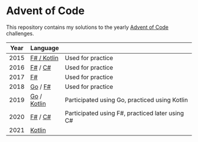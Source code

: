 # Advent of Code

This repository contains my solutions to the yearly [Advent of Code](https://adventofcode.com) challenges.

| Year | Language                              |                                                 |
| ---- | ------------------------------------- | ----------------------------------------------- |
| 2015 | [F# / Kotlin](2015)                   | Used for practice                               |
| 2016 | [F#](2016/fsharp) / [C#](2016/csharp) | Used for practice                               |
| 2017 | [F#](2017)                            | Used for practice                               |
| 2018 | [Go](2018/go) / [F#](2018/fsharp)     | Used for practice                               |
| 2019 | [Go](2019/go) / [Kotlin](2019/kotlin) | Participated using Go, practiced using Kotlin   |
| 2020 | [F#](2020/fsharp) / [C#](2020/csharp) | Participated using F#, practiced later using C# |
| 2021 | [Kotlin](2021)                        |                                                 |
